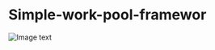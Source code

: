# Simple-work-pool-framewor

![Image text](https://github.com/googs1025/Simple-work-pool-framework/blob/main/image/架构.jpg)
